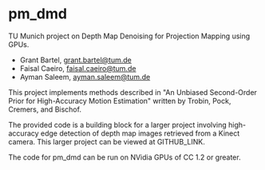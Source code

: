 pm_dmd
======

TU Munich project on Depth Map Denoising for Projection Mapping using GPUs.

- Grant Bartel, grant.bartel@tum.de
- Faisal Caeiro, faisal.caeiro@tum.de
- Ayman Saleem, ayman.saleem@tum.de

This project implements methods described in "An Unbiased Second-Order Prior for High-Accuracy Motion Estimation" written by Trobin, Pock, Cremers, and Bischof.

The provided code is a building block for a larger project involving high-accuracy edge detection of depth map images retrieved from a Kinect camera.  This larger project can be viewed at GITHUB_LINK.

The code for pm_dmd can be run on NVidia GPUs of CC 1.2 or greater.

